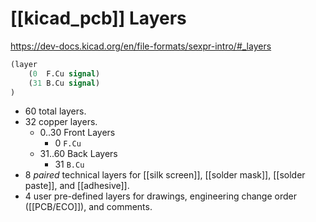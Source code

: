 # [[kicad_pcb]] Layers

https://dev-docs.kicad.org/en/file-formats/sexpr-intro/#_layers

```lisp
(layer
	(0  F.Cu signal)
	(31 B.Cu signal)
)
```

- 60 total layers.
- 32 copper layers.
	- 0..30 Front Layers
		- 0 `F.Cu`
	- 31..60 Back Layers
		- 31 `B.Cu`
- 8 *paired* technical layers for [[silk screen]], [[solder mask]], [[solder paste]], and [[adhesive]].
- 4 user pre-defined layers for drawings, engineering change order ([[PCB/ECO]]), and comments.


